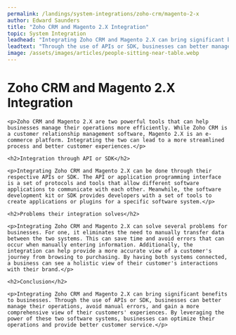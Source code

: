 ```yaml
---
permalink: /landings/system-integrations/zoho-crm/magento-2-x
author: Edward Saunders
title: "Zoho CRM and Magento 2.X Integration"
topic: System Integration
leadhead: "Integrating Zoho CRM and Magento 2.X can bring significant benefits to businesses"
leadtext: "Through the use of APIs or SDK, businesses can better manage their operations, avoid manual errors, and gain a more comprehensive view of their customers' experiences. By leveraging the power of these two software systems, businesses can optimize their operations and provide better customer service."
image: /assets/images/articles/people-sitting-near-table.webp
---
```

<div class="arttext">	<h1>Zoho CRM and Magento 2.X Integration</h1>

	<p>Zoho CRM and Magento 2.X are two powerful tools that can help businesses manage their operations more efficiently. While Zoho CRM is a customer relationship management software, Magento 2.X is an e-commerce platform. Integrating the two can lead to a more streamlined process and better customer experiences.</p>

	<h2>Integration through API or SDK</h2>

	<p>Integrating Zoho CRM and Magento 2.X can be done through their respective APIs or SDK. The API or application programming interface is a set of protocols and tools that allow different software applications to communicate with each other. Meanwhile, the software development kit or SDK provides developers with a set of tools to create applications or plugins for a specific software system.</p>

	<h2>Problems their integration solves</h2>

	<p>Integrating Zoho CRM and Magento 2.X can solve several problems for businesses. For one, it eliminates the need to manually transfer data between the two systems. This can save time and avoid errors that can occur when manually entering information. Additionally, the integration can help provide a more accurate view of a customer's journey from browsing to purchasing. By having both systems connected, a business can see a holistic view of their customer's interactions with their brand.</p>

	<h2>Conclusion</h2>

	<p>Integrating Zoho CRM and Magento 2.X can bring significant benefits to businesses. Through the use of APIs or SDK, businesses can better manage their operations, avoid manual errors, and gain a more comprehensive view of their customers' experiences. By leveraging the power of these two software systems, businesses can optimize their operations and provide better customer service.</p>
</div>